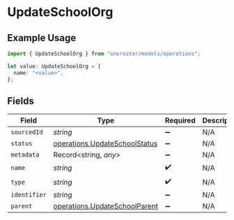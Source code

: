 # UpdateSchoolOrg

## Example Usage

```typescript
import { UpdateSchoolOrg } from "oneroster/models/operations";

let value: UpdateSchoolOrg = {
  name: "<value>",
};
```

## Fields

| Field                                                                          | Type                                                                           | Required                                                                       | Description                                                                    |
| ------------------------------------------------------------------------------ | ------------------------------------------------------------------------------ | ------------------------------------------------------------------------------ | ------------------------------------------------------------------------------ |
| `sourcedId`                                                                    | *string*                                                                       | :heavy_minus_sign:                                                             | N/A                                                                            |
| `status`                                                                       | [operations.UpdateSchoolStatus](../../models/operations/updateschoolstatus.md) | :heavy_minus_sign:                                                             | N/A                                                                            |
| `metadata`                                                                     | Record<string, *any*>                                                          | :heavy_minus_sign:                                                             | N/A                                                                            |
| `name`                                                                         | *string*                                                                       | :heavy_check_mark:                                                             | N/A                                                                            |
| `type`                                                                         | *string*                                                                       | :heavy_check_mark:                                                             | N/A                                                                            |
| `identifier`                                                                   | *string*                                                                       | :heavy_minus_sign:                                                             | N/A                                                                            |
| `parent`                                                                       | [operations.UpdateSchoolParent](../../models/operations/updateschoolparent.md) | :heavy_minus_sign:                                                             | N/A                                                                            |